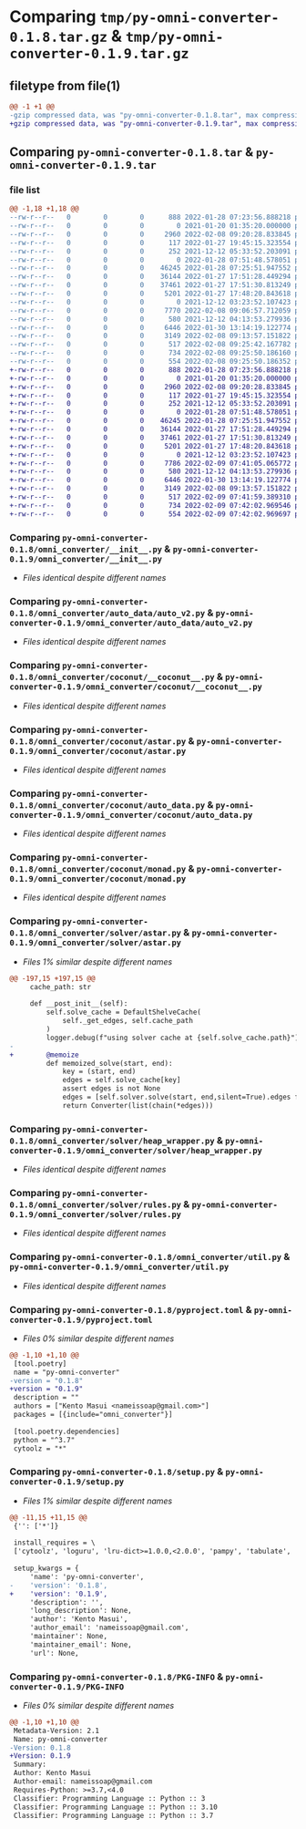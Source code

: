 # Comparing `tmp/py-omni-converter-0.1.8.tar.gz` & `tmp/py-omni-converter-0.1.9.tar.gz`

## filetype from file(1)

```diff
@@ -1 +1 @@
-gzip compressed data, was "py-omni-converter-0.1.8.tar", max compression
+gzip compressed data, was "py-omni-converter-0.1.9.tar", max compression
```

## Comparing `py-omni-converter-0.1.8.tar` & `py-omni-converter-0.1.9.tar`

### file list

```diff
@@ -1,18 +1,18 @@
--rw-r--r--   0        0        0      888 2022-01-28 07:23:56.888218 py-omni-converter-0.1.8/omni_converter/__init__.py
--rw-r--r--   0        0        0        0 2021-01-20 01:35:20.000000 py-omni-converter-0.1.8/omni_converter/auto_data/__init__.py
--rw-r--r--   0        0        0     2960 2022-02-08 09:20:28.833845 py-omni-converter-0.1.8/omni_converter/auto_data/auto_v2.py
--rw-r--r--   0        0        0      117 2022-01-27 19:45:15.323554 py-omni-converter-0.1.8/omni_converter/auto_data/default_rules.py
--rw-r--r--   0        0        0      252 2021-12-12 05:33:52.203091 py-omni-converter-0.1.8/omni_converter/auto_data/format_resolution.py
--rw-r--r--   0        0        0        0 2022-01-28 07:51:48.578051 py-omni-converter-0.1.8/omni_converter/auto_data/solver.py
--rw-r--r--   0        0        0    46245 2022-01-28 07:25:51.947552 py-omni-converter-0.1.8/omni_converter/coconut/__coconut__.py
--rw-r--r--   0        0        0    36144 2022-01-27 17:51:28.449294 py-omni-converter-0.1.8/omni_converter/coconut/astar.py
--rw-r--r--   0        0        0    37461 2022-01-27 17:51:30.813249 py-omni-converter-0.1.8/omni_converter/coconut/auto_data.py
--rw-r--r--   0        0        0     5201 2022-01-27 17:48:20.843618 py-omni-converter-0.1.8/omni_converter/coconut/monad.py
--rw-r--r--   0        0        0        0 2021-12-12 03:23:52.107423 py-omni-converter-0.1.8/omni_converter/solver/__init__.py
--rw-r--r--   0        0        0     7770 2022-02-08 09:06:57.712059 py-omni-converter-0.1.8/omni_converter/solver/astar.py
--rw-r--r--   0        0        0      580 2021-12-12 04:13:53.279936 py-omni-converter-0.1.8/omni_converter/solver/heap_wrapper.py
--rw-r--r--   0        0        0     6446 2022-01-30 13:14:19.122774 py-omni-converter-0.1.8/omni_converter/solver/rules.py
--rw-r--r--   0        0        0     3149 2022-02-08 09:13:57.151822 py-omni-converter-0.1.8/omni_converter/util.py
--rw-r--r--   0        0        0      517 2022-02-08 09:25:42.167782 py-omni-converter-0.1.8/pyproject.toml
--rw-r--r--   0        0        0      734 2022-02-08 09:25:50.186160 py-omni-converter-0.1.8/setup.py
--rw-r--r--   0        0        0      554 2022-02-08 09:25:50.186352 py-omni-converter-0.1.8/PKG-INFO
+-rw-r--r--   0        0        0      888 2022-01-28 07:23:56.888218 py-omni-converter-0.1.9/omni_converter/__init__.py
+-rw-r--r--   0        0        0        0 2021-01-20 01:35:20.000000 py-omni-converter-0.1.9/omni_converter/auto_data/__init__.py
+-rw-r--r--   0        0        0     2960 2022-02-08 09:20:28.833845 py-omni-converter-0.1.9/omni_converter/auto_data/auto_v2.py
+-rw-r--r--   0        0        0      117 2022-01-27 19:45:15.323554 py-omni-converter-0.1.9/omni_converter/auto_data/default_rules.py
+-rw-r--r--   0        0        0      252 2021-12-12 05:33:52.203091 py-omni-converter-0.1.9/omni_converter/auto_data/format_resolution.py
+-rw-r--r--   0        0        0        0 2022-01-28 07:51:48.578051 py-omni-converter-0.1.9/omni_converter/auto_data/solver.py
+-rw-r--r--   0        0        0    46245 2022-01-28 07:25:51.947552 py-omni-converter-0.1.9/omni_converter/coconut/__coconut__.py
+-rw-r--r--   0        0        0    36144 2022-01-27 17:51:28.449294 py-omni-converter-0.1.9/omni_converter/coconut/astar.py
+-rw-r--r--   0        0        0    37461 2022-01-27 17:51:30.813249 py-omni-converter-0.1.9/omni_converter/coconut/auto_data.py
+-rw-r--r--   0        0        0     5201 2022-01-27 17:48:20.843618 py-omni-converter-0.1.9/omni_converter/coconut/monad.py
+-rw-r--r--   0        0        0        0 2021-12-12 03:23:52.107423 py-omni-converter-0.1.9/omni_converter/solver/__init__.py
+-rw-r--r--   0        0        0     7786 2022-02-09 07:41:05.065772 py-omni-converter-0.1.9/omni_converter/solver/astar.py
+-rw-r--r--   0        0        0      580 2021-12-12 04:13:53.279936 py-omni-converter-0.1.9/omni_converter/solver/heap_wrapper.py
+-rw-r--r--   0        0        0     6446 2022-01-30 13:14:19.122774 py-omni-converter-0.1.9/omni_converter/solver/rules.py
+-rw-r--r--   0        0        0     3149 2022-02-08 09:13:57.151822 py-omni-converter-0.1.9/omni_converter/util.py
+-rw-r--r--   0        0        0      517 2022-02-09 07:41:59.389310 py-omni-converter-0.1.9/pyproject.toml
+-rw-r--r--   0        0        0      734 2022-02-09 07:42:02.969546 py-omni-converter-0.1.9/setup.py
+-rw-r--r--   0        0        0      554 2022-02-09 07:42:02.969697 py-omni-converter-0.1.9/PKG-INFO
```

### Comparing `py-omni-converter-0.1.8/omni_converter/__init__.py` & `py-omni-converter-0.1.9/omni_converter/__init__.py`

 * *Files identical despite different names*

### Comparing `py-omni-converter-0.1.8/omni_converter/auto_data/auto_v2.py` & `py-omni-converter-0.1.9/omni_converter/auto_data/auto_v2.py`

 * *Files identical despite different names*

### Comparing `py-omni-converter-0.1.8/omni_converter/coconut/__coconut__.py` & `py-omni-converter-0.1.9/omni_converter/coconut/__coconut__.py`

 * *Files identical despite different names*

### Comparing `py-omni-converter-0.1.8/omni_converter/coconut/astar.py` & `py-omni-converter-0.1.9/omni_converter/coconut/astar.py`

 * *Files identical despite different names*

### Comparing `py-omni-converter-0.1.8/omni_converter/coconut/auto_data.py` & `py-omni-converter-0.1.9/omni_converter/coconut/auto_data.py`

 * *Files identical despite different names*

### Comparing `py-omni-converter-0.1.8/omni_converter/coconut/monad.py` & `py-omni-converter-0.1.9/omni_converter/coconut/monad.py`

 * *Files identical despite different names*

### Comparing `py-omni-converter-0.1.8/omni_converter/solver/astar.py` & `py-omni-converter-0.1.9/omni_converter/solver/astar.py`

 * *Files 1% similar despite different names*

```diff
@@ -197,15 +197,15 @@
     cache_path: str
 
     def __post_init__(self):
         self.solve_cache = DefaultShelveCache(
             self._get_edges, self.cache_path
         )
         logger.debug(f"using solver cache at {self.solve_cache.path}")
-
+        @memoize
         def memoized_solve(start, end):
             key = (start, end)
             edges = self.solve_cache[key]
             assert edges is not None
             edges = [self.solver.solve(start, end,silent=True).edges for start, end in edges]
             return Converter(list(chain(*edges)))
```

### Comparing `py-omni-converter-0.1.8/omni_converter/solver/heap_wrapper.py` & `py-omni-converter-0.1.9/omni_converter/solver/heap_wrapper.py`

 * *Files identical despite different names*

### Comparing `py-omni-converter-0.1.8/omni_converter/solver/rules.py` & `py-omni-converter-0.1.9/omni_converter/solver/rules.py`

 * *Files identical despite different names*

### Comparing `py-omni-converter-0.1.8/omni_converter/util.py` & `py-omni-converter-0.1.9/omni_converter/util.py`

 * *Files identical despite different names*

### Comparing `py-omni-converter-0.1.8/pyproject.toml` & `py-omni-converter-0.1.9/pyproject.toml`

 * *Files 0% similar despite different names*

```diff
@@ -1,10 +1,10 @@
 [tool.poetry]
 name = "py-omni-converter"
-version = "0.1.8"
+version = "0.1.9"
 description = ""
 authors = ["Kento Masui <nameissoap@gmail.com>"]
 packages = [{include="omni_converter"}]
 
 [tool.poetry.dependencies]
 python = "^3.7"
 cytoolz = "*"
```

### Comparing `py-omni-converter-0.1.8/setup.py` & `py-omni-converter-0.1.9/setup.py`

 * *Files 1% similar despite different names*

```diff
@@ -11,15 +11,15 @@
 {'': ['*']}
 
 install_requires = \
 ['cytoolz', 'loguru', 'lru-dict>=1.0.0,<2.0.0', 'pampy', 'tabulate', 'tqdm']
 
 setup_kwargs = {
     'name': 'py-omni-converter',
-    'version': '0.1.8',
+    'version': '0.1.9',
     'description': '',
     'long_description': None,
     'author': 'Kento Masui',
     'author_email': 'nameissoap@gmail.com',
     'maintainer': None,
     'maintainer_email': None,
     'url': None,
```

### Comparing `py-omni-converter-0.1.8/PKG-INFO` & `py-omni-converter-0.1.9/PKG-INFO`

 * *Files 0% similar despite different names*

```diff
@@ -1,10 +1,10 @@
 Metadata-Version: 2.1
 Name: py-omni-converter
-Version: 0.1.8
+Version: 0.1.9
 Summary: 
 Author: Kento Masui
 Author-email: nameissoap@gmail.com
 Requires-Python: >=3.7,<4.0
 Classifier: Programming Language :: Python :: 3
 Classifier: Programming Language :: Python :: 3.10
 Classifier: Programming Language :: Python :: 3.7
```

